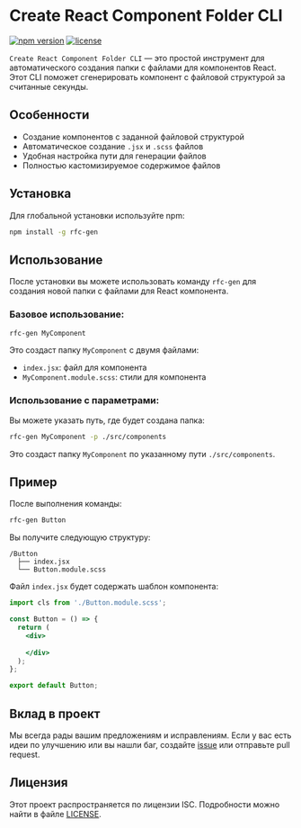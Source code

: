 # Create React Component Folder CLI

[![npm version](https://badge.fury.io/js/rfc-gen.svg)](https://badge.fury.io/js/rfc-gen)
[![license](https://img.shields.io/npm/l/rfc-gen.svg)](https://www.npmjs.com/package/rfc-gen)

`Create React Component Folder CLI` — это простой инструмент для автоматического создания папки с файлами для компонентов React. Этот CLI поможет сгенерировать компонент с файловой структурой за считанные секунды.

## Особенности

- Создание компонентов с заданной файловой структурой
- Автоматическое создание `.jsx` и `.scss` файлов
- Удобная настройка пути для генерации файлов
- Полностью кастомизируемое содержимое файлов

## Установка

Для глобальной установки используйте npm:

```bash
npm install -g rfc-gen
```

## Использование

После установки вы можете использовать команду `rfc-gen` для создания новой папки с файлами для React компонента.

### Базовое использование:

```bash
rfc-gen MyComponent
```

Это создаст папку `MyComponent` с двумя файлами:

- `index.jsx`: файл для компонента
- `MyComponent.module.scss`: стили для компонента

### Использование с параметрами:

Вы можете указать путь, где будет создана папка:

```bash
rfc-gen MyComponent -p ./src/components
```

Это создаст папку `MyComponent` по указанному пути `./src/components`.

## Пример

После выполнения команды:

```bash
rfc-gen Button
```

Вы получите следующую структуру:

```
/Button
  ├── index.jsx
  └── Button.module.scss
```

Файл `index.jsx` будет содержать шаблон компонента:

```jsx
import cls from './Button.module.scss';

const Button = () => {
  return (
    <div>
    
    </div>
  );
};

export default Button;
```

## Вклад в проект

Мы всегда рады вашим предложениям и исправлениям. Если у вас есть идеи по улучшению или вы нашли баг, создайте [issue](https://github.com/Muxammadaziz04/Rfc-Gen/issues) или отправьте pull request.

## Лицензия

Этот проект распространяется по лицензии ISC. Подробности можно найти в файле [LICENSE](./LICENSE).